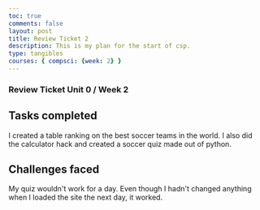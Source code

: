 ```yaml
---
toc: true
comments: false
layout: post
title: Review Ticket 2
description: This is my plan for the start of csp.
type: tangibles
courses: { compsci: {week: 2} }
---
```



### Review Ticket Unit 0 / Week 2
## Tasks completed
I created a table ranking on the best soccer teams in the world. I also did the calculator hack and created a soccer quiz made out of python. 

## Challenges faced
My quiz wouldn't work for a day. Even though I hadn't changed anything when I loaded the site the next day, it worked. 